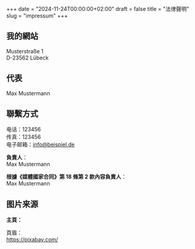 +++
date = "2024-11-24T00:00:00+02:00"
draft = false
title = "法律聲明"
slug = "impressum"
+++

## 我的網站

Musterstraße 1  
D-23562 Lübeck

## 代表

Max Mustermann

## 聯繫方式

电话：123456  
传真：123456  
电子邮箱：[info@beispiel.de](mailto:info@beispiel.de)

**負責人**：  
Max Mustermann

**根據《媒體國家合同》第 18 條第 2 款內容負責人**：  
Max Mustermann

## 图片来源

**主頁：**

頁眉：  
https://pixabay.com/
